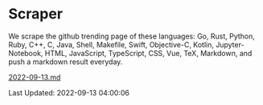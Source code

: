 # Scraper

We scrape the github trending page of these languages: Go, Rust, Python, Ruby, C++, C, Java, Shell, Makefile, Swift, Objective-C, Kotlin, Jupyter-Notebook, HTML, JavaScript, TypeScript, CSS, Vue, TeX, Markdown, and push a markdown result everyday.

[2022-09-13.md](https://github.com/yangwenmai/github-trending-backup/blob/master/2022-09-13.md)

Last Updated: 2022-09-13 04:00:06